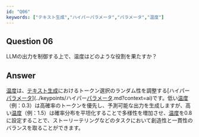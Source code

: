 ```yaml
---
id: "Q06"
keywords: ["テキスト生成","ハイパーパラメータ","パラメータ","温度"]
---
```


## Question 06

LLMの出力を制御する上で、温度はどのような役割を果たすか？

## Answer

[温度](../keypoints/温度.md?context=ai)は、[テキスト生成](../keypoints/テキスト生成.md?context=ai)におけるトークン選択のランダム性を調整する[ハイパー[パラメータ](../keypoints/パラメータ.md?context=ai)](../keypoints/ハイパー[パラメータ](../keypoints/パラメータ.md?context=ai).md?context=ai)です。低い[温度](../keypoints/温度.md?context=ai)（例：0.3）は高確率のトークンを優先し、予測可能な出力を生成しますが、高い[温度](../keypoints/温度.md?context=ai)（例：1.5）は確率分布を平坦化することで多様性を増加させ、[温度](../keypoints/温度.md?context=ai)を0.8に設定することで、ストーリーテリングなどのタスクにおいて創造性と一貫性のバランスを取ることができます。

